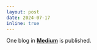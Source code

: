 ```yaml
---
layout: post
date: 2024-07-17
inline: true
---
```


One blog in **[Medium]((https://medium.com/@yingmingpu/are-physicochemical-mechanisms-important-to-agent-for-science-98f9812bc04d))** is published. 
